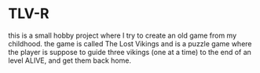 # TLV-R

this is a small hobby project where I try to create an old game from my childhood. 
the game is called The Lost Vikings and is a puzzle game where the player is suppose to guide three vikings (one at a time) 
to the end of an level ALIVE, and get them back home.
